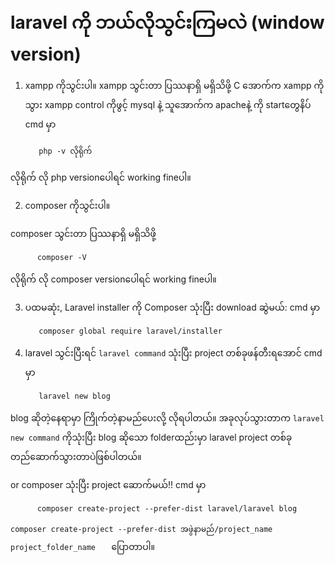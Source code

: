 # laravel ကို ဘယ်လိုသွင်းကြမလဲ (window version)

1. xampp ကိုသွင်းပါ။
xampp သွင်းတာ ပြဿနာရှိ မရှိသိဖို့ C အောက်က xampp ကိုသွား xampp control ကိုဖွင့် mysql နဲ့ သူအောက်က apacheနဲ့ ကို startတွေနိပ်
cmd မှာ 

          php -v လိုရိုက်


လိုရိုက် လို php versionပေါရင် working fineပါ။

2. composer ကိုသွင်းပါ။

composer သွင်းတာ ပြဿနာရှိ မရှိသိဖို့

          composer -V
          
လိုရိုက် လို composer versionပေါရင် working fineပါ။


3. ပထမဆုံး,  Laravel installer ကို  Composer သုံးပြီး download ဆွဲမယ်: cmd မှာ


          composer global require laravel/installer
          
4. laravel သွင်းပြီးရင်  ````laravel command```` သုံးပြီး project တစ်ခုဖန်တီးရအောင် cmd မှာ

          laravel new blog

blog ဆိုတဲ့နေရာမှာ ကြိုက်တဲ့နာမည်ပေးလို့
လိုရပါတယ်။
အခုလုပ်သွားတာက ````laravel new command```` ကိုသုံးပြီး blog ဆိုသော folderထည်းမှာ
laravel project တစ်ခု တည်ဆောက်သွားတာပဲဖြစ်ပါတယ်။

or 
composer သုံးပြီး project ဆောက်မယ်!! cmd မှာ

          composer create-project --prefer-dist laravel/laravel blog
          
````composer create-project --prefer-dist အဖွဲနာမည်/project_name project_folder_name   ````    ပြောတာပါ။    
